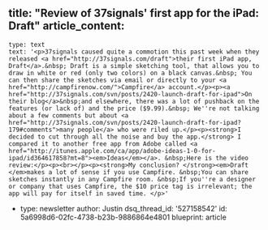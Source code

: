 title: "Review of 37signals' first app for the iPad: Draft"
article_content:
  -
    type: text
    text: '<p>37signals caused quite a commotion this past week when they released <a href="http://37signals.com/draft">their first iPad app, Draft</a>.&nbsp; Draft is a simple sketching tool, that allows you to draw in white or red (only two colors) on a black canvas.&nbsp; You can then share the sketches via email or directly to your <a href="http://campfirenow.com/">Campfire</a> account.</p><p><a href="http://37signals.com/svn/posts/2420-launch-draft-for-ipad">On their blog</a>&nbsp;and elsewhere, there was a lot of pushback on the features (or lack of) and the price ($9.99).&nbsp; We''re not talking about a few comments but about <a href="http://37signals.com/svn/posts/2420-launch-draft-for-ipad?179#comments">many people</a> who were riled up.</p><p><strong>I decided to cut through all the noise and buy the app.</strong> I compared it to another free app from Adobe called <a href="http://itunes.apple.com/ca/app/adobe-ideas-1-0-for-ipad/id364617858?mt=8"><em>Ideas</em></a>. &nbsp;Here is the video review:</p><p><br></p><p><strong>My conclusion? </strong><em>Draft </em>makes a lot of sense if you use Campfire. &nbsp;You can share sketches instantly in any Campfire room. &nbsp;If you''re a designer or company that uses Campfire, the $10 price tag is irrelevant; the app will pay for itself in saved time. </p>'
  -
    type: newsletter
author: Justin
dsq_thread_id: '527158542'
id: 5a6998d6-02fc-4738-b23b-9886864e4801
blueprint: article
